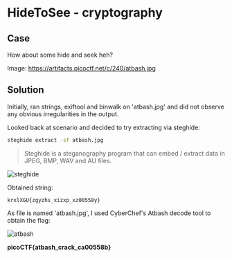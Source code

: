 # HideToSee - cryptography

## Case

How about some hide and seek heh?

Image: https://artifacts.picoctf.net/c/240/atbash.jpg

## Solution

Initially, ran strings, exiftool and binwalk on 'atbash.jpg' and did not observe any obvious irregularities in the output.

Looked back at scenario and decided to try extracting via steghide:

```bash
steghide extract -sf atbash.jpg
```

>Steghide is a steganography program that can embed / extract data in JPEG, BMP, WAV and AU files.

![steghide](https://github.com/user-attachments/assets/7c67ae3a-98e9-473a-b149-e220f47958e0)


Obtained string:

```
krxlXGU{zgyzhs_xizxp_xz00558y}
```

As file is named 'atbash.jpg', I used CyberChef's Atbash decode tool to obtain the flag:

![atbash](https://github.com/user-attachments/assets/fd725730-8936-42eb-968f-445a0d2f33f3)

**picoCTF{atbash_crack_ca00558b}**

